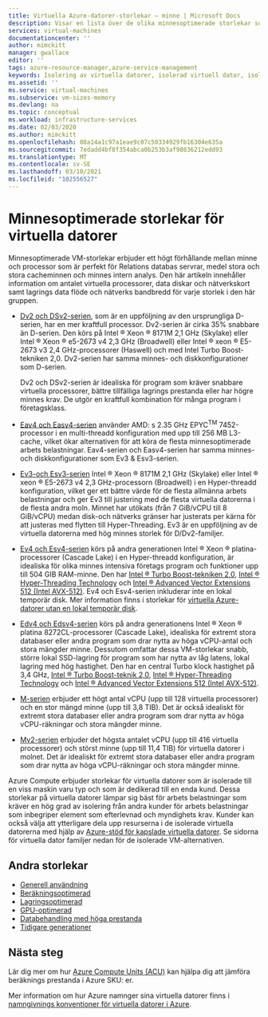 ```yaml
---
title: Virtuella Azure-datorer-storlekar – minne | Microsoft Docs
description: Visar en lista över de olika minnesoptimerade storlekar som är tillgängliga för virtuella datorer i Azure. Visar information om antalet virtuella processorer, data diskar och nätverkskort samt lagrings data flöde och nätverks bandbredd för storlekar i den här serien.
services: virtual-machines
documentationcenter: ''
author: mimckitt
manager: gwallace
editor: ''
tags: azure-resource-manager,azure-service-management
keywords: Isolering av virtuella datorer, isolerad virtuell dator, isolerad
ms.assetid: ''
ms.service: virtual-machines
ms.subservice: vm-sizes-memory
ms.devlang: na
ms.topic: conceptual
ms.workload: infrastructure-services
ms.date: 02/03/2020
ms.author: mimckitt
ms.openlocfilehash: 08a14a1c97a1eae9c07c50334929fb16304e635a
ms.sourcegitcommit: 7edadd4bf8f354abca0b253b3af98836212edd93
ms.translationtype: MT
ms.contentlocale: sv-SE
ms.lasthandoff: 03/10/2021
ms.locfileid: "102556527"
---
```

# <a name="memory-optimized-virtual-machine-sizes"></a>Minnesoptimerade storlekar för virtuella datorer

Minnesoptimerade VM-storlekar erbjuder ett högt förhållande mellan minne och processor som är perfekt för Relations databas servrar, medel stora och stora cacheminnen och minnes intern analys. Den här artikeln innehåller information om antalet virtuella processorer, data diskar och nätverkskort samt lagrings data flöde och nätverks bandbredd för varje storlek i den här gruppen.

- [Dv2 och DSv2-serien](dv2-dsv2-series-memory.md), som är en uppföljning av den ursprungliga D-serien, har en mer kraftfull processor. Dv2-serien är cirka 35% snabbare än D-serien. Den körs på Intel &reg; Xeon &reg; 8171M 2,1 GHz (Skylake) eller Intel &reg; Xeon &reg; e5-2673 v4 2,3 GHz (Broadwell) eller Intel &reg; xeon &reg; E5-2673 v3 2,4 GHz-processorer (Haswell) och med Intel Turbo Boost-tekniken 2,0. Dv2-serien har samma minnes- och diskkonfigurationer som D-serien.

    Dv2 och DSv2-serien är idealiska för program som kräver snabbare virtuella processorer, bättre tillfälliga lagrings prestanda eller har högre minnes krav. De utgör en kraftfull kombination för många program i företagsklass.

- [Eav4 och Easv4-serien](eav4-easv4-series.md) använder AMD: s 2.35 GHz EPYC<sup>TM</sup> 7452-processor i en multi-threadd konfiguration med upp till 256 MB L3-cache, vilket ökar alternativen för att köra de flesta minnesoptimerade arbets belastningar. Eav4-serien och Easv4-serien har samma minnes-och diskkonfigurationer som Ev3 & Esv3-serien.

- [Ev3-och Esv3-serien](ev3-esv3-series.md) Intel &reg; Xeon &reg; 8171M 2,1 GHz (Skylake) eller Intel &reg; xeon &reg; E5-2673 v4 2,3 GHz-processorn (Broadwell) i en Hyper-threadd konfiguration, vilket ger ett bättre värde för de flesta allmänna arbets belastningar och ger Ev3 till justering med de flesta virtuella datorerna i de flesta andra moln. Minnet har utökats (från 7 GiB/vCPU till 8 GiB/vCPU) medan disk-och nätverks gränser har justerats per kärna för att justeras med flytten till Hyper-Threading. Ev3 är en uppföljning av de virtuella datorerna med hög minnes storlek för D/Dv2-familjer.

- [Ev4 och Esv4-serien](ev4-esv4-series.md) körs på andra generationen Intel &reg; Xeon &reg; platina-processorer (Cascade Lake) i en Hyper-threadd konfiguration, är idealiska för olika minnes intensiva företags program och funktioner upp till 504 GIB RAM-minne. Den har [Intel &reg; Turbo Boost-tekniken 2,0](https://www.intel.com/content/www/us/en/architecture-and-technology/turbo-boost/turbo-boost-technology.html), [Intel &reg; Hyper-Threading Technology](https://www.intel.com/content/www/us/en/architecture-and-technology/hyper-threading/hyper-threading-technology.html) och [Intel &reg; Advanced Vector Extensions 512 (Intel AVX-512)](https://www.intel.com/content/www/us/en/architecture-and-technology/avx-512-overview.html). Ev4 och Esv4-serien inkluderar inte en lokal temporär disk. Mer information finns i storlekar för  [virtuella Azure-datorer utan en lokal temporär disk](azure-vms-no-temp-disk.md).

- [Edv4 och Edsv4-serien](edv4-edsv4-series.md) körs på andra generationens Intel &reg; Xeon &reg; platina 8272CL-processorer (Cascade Lake), idealiska för extremt stora databaser eller andra program som drar nytta av höga vCPU-antal och stora mängder minne. Dessutom omfattar dessa VM-storlekar snabb, större lokal SSD-lagring för program som har nytta av låg latens, lokal lagring med hög hastighet. Den har en central Turbo klock hastighet på 3,4 GHz, [Intel &reg; Turbo Boost-teknik 2,0](https://www.intel.com/content/www/us/en/architecture-and-technology/turbo-boost/turbo-boost-technology.html), [Intel &reg; Hyper-Threading Technology](https://www.intel.com/content/www/us/en/architecture-and-technology/hyper-threading/hyper-threading-technology.html) och [Intel &reg; Advanced Vector Extensions 512 (Intel AVX-512)](https://www.intel.com/content/www/us/en/architecture-and-technology/avx-512-overview.html).

- [M-serien](m-series.md) erbjuder ett högt antal vCPU (upp till 128 virtuella processorer) och en stor mängd minne (upp till 3,8 TIB). Det är också idealiskt för extremt stora databaser eller andra program som drar nytta av höga vCPU-räkningar och stora mängder minne.

- [Mv2-serien](mv2-series.md) erbjuder det högsta antalet vCPU (upp till 416 virtuella processorer) och störst minne (upp till 11,4 TIB) för virtuella datorer i molnet. Det är idealiskt för extremt stora databaser eller andra program som drar nytta av höga vCPU-räkningar och stora mängder minne.

Azure Compute erbjuder storlekar för virtuella datorer som är isolerade till en viss maskin varu typ och som är dedikerad till en enda kund. Dessa storlekar på virtuella datorer lämpar sig bäst för arbets belastningar som kräver en hög grad av isolering från andra kunder för arbets belastningar som inbegriper element som efterlevnad och myndighets krav. Kunder kan också välja att ytterligare dela upp resurserna i de isolerade virtuella datorerna med hjälp av [Azure-stöd för kapslade virtuella datorer](https://azure.microsoft.com/blog/nested-virtualization-in-azure/). Se sidorna för virtuella dator familjer nedan för de isolerade VM-alternativen.

## <a name="other-sizes"></a>Andra storlekar

- [Generell användning](sizes-general.md)
- [Beräkningsoptimerad](sizes-compute.md)
- [Lagringsoptimerad](sizes-storage.md)
- [GPU-optimerad](sizes-gpu.md)
- [Databehandling med höga prestanda](sizes-hpc.md)
- [Tidigare generationer](sizes-previous-gen.md)

## <a name="next-steps"></a>Nästa steg

Lär dig mer om hur [Azure Compute Units (ACU)](acu.md) kan hjälpa dig att jämföra beräknings prestanda i Azure SKU: er.

Mer information om hur Azure namnger sina virtuella datorer finns i [namngivnings konventioner för virtuella datorer i Azure](./vm-naming-conventions.md).
